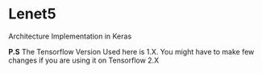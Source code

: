 # Lenet5
Architecture Implementation in Keras

**P.S** The Tensorflow Version Used here is 1.X. You might have to make few changes if you are using it on Tensorflow 2.X

